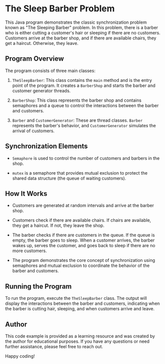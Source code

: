 # The Sleep Barber Problem

This Java program demonstrates the classic synchronization problem known as "The Sleeping Barber" problem. In this problem, there is a barber who is either cutting a customer's hair or sleeping if there are no customers. Customers arrive at the barber shop, and if there are available chairs, they get a haircut. Otherwise, they leave.

## Program Overview

The program consists of three main classes:

1. `TheSleepBarber`: This class contains the `main` method and is the entry point of the program. It creates a `BarberShop` and starts the barber and customer generator threads.

2. `BarberShop`: This class represents the barber shop and contains semaphores and a queue to control the interactions between the barber and customers.

3. `Barber` and `CustomerGenerator`: These are thread classes. `Barber` represents the barber's behavior, and `CustomerGenerator` simulates the arrival of customers.

## Synchronization Elements

- `Semaphore` is used to control the number of customers and barbers in the shop.

- `mutex` is a semaphore that provides mutual exclusion to protect the shared data structure (the queue of waiting customers).

## How It Works

- Customers are generated at random intervals and arrive at the barber shop.

- Customers check if there are available chairs. If chairs are available, they get a haircut. If not, they leave the shop.

- The barber checks if there are customers in the queue. If the queue is empty, the barber goes to sleep. When a customer arrives, the barber wakes up, serves the customer, and goes back to sleep if there are no more customers.

- The program demonstrates the core concept of synchronization using semaphores and mutual exclusion to coordinate the behavior of the barber and customers.

## Running the Program

To run the program, execute the `TheSleepBarber` class. The output will display the interactions between the barber and customers, indicating when the barber is cutting hair, sleeping, and when customers arrive and leave.

## Author

This code example is provided as a learning resource and was created by the author for educational purposes. If you have any questions or need further assistance, please feel free to reach out.

Happy coding!
